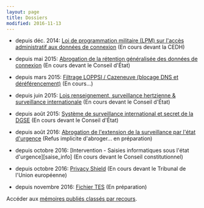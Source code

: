 ```yaml
---
layout: page
title: Dossiers
modified: 2016-11-13
---
```



  - depuis déc. 2014:
    [Loi de programmation militaire (LPM) sur l'accès administratif aux données de connexion][lpm] (En cours devant la CEDH)

  - depuis mai 2015:
    [Abrogation de la rétention généralisée des données de connexion][abrogationretention] (En cours devant le Conseil d'État)

  - depuis mars 2015:
    [Filtrage LOPPSI / Cazeneuve (blocage DNS et déréférencement)][filtragecazeneuve] (En cours...)

  - depuis juin 2015:
    [Lois renseignement, surveillance hertzienne & surveillance internationale][renseignement] (En cours devant le Conseil d'État)

  - depuis août 2015:
    [Système de surveillance international et secret de la DGSE][secretdgse] (En cours devant le Conseil d'État)

  - depuis août 2016:
    [Abrogation de l'extension de la surveillance par l'état d'urgence][abrogurgence] (Refus implicite d'abroger... en préparation)

  - depuis octobre 2016:
    [Intervention - Saisies informatiques sous l'état d'urgence][saise_info] (En cours devant le Conseil constitutionnel)

  - depuis octobre 2016:
    [Privacy Shield][privacyshield] (En cours devant le Tribunal de l'Union européenne)

  - depuis novembre 2016:
    [Fichier TES][fichiertes] (En préparation)


[lpm]: /dossiers/lpm.html
[abrogationretention]: /dossiers/abrogationRetention.html
[filtragecazeneuve]: /dossiers/filtrageCazeneuve.html
[renseignement]: /dossiers/renseignement.html
[secretdgse]: /dossiers/secretDgse.html
[abrogurgence]: /dossiers/abrogUrgence.html
[saisie_info]: /dossiers/saisie_info.html
[privacyshield]: /dossiers/privacyShield.html
[fichiertes]: /dossiers/fichierTes.html




Accéder aux [mémoires publiés classés par recours](/recours/).
